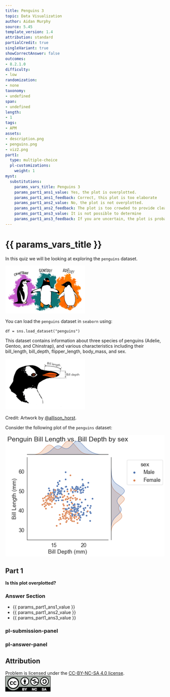 ```yaml
---
title: Penguins 3
topic: Data Visualization
author: Aidan Murphy
source: 5.45
template_version: 1.4
attribution: standard
partialCredit: true
singleVariant: true
showCorrectAnswer: false
outcomes:
- 8.2.1.0
difficulty:
- low
randomization:
- none
taxonomy:
- undefined
span:
- undefined
length:
- 1
tags:
- APM
assets:
- description.png
- penguins.png
- viz2.png
part1:
  type: multiple-choice
  pl-customizations:
    weight: 1
myst:
  substitutions:
    params_vars_title: Penguins 3
    params_part1_ans1_value: Yes, the plot is overplotted.
    params_part1_ans1_feedback: Correct, this plot is too elaborate
    params_part1_ans2_value: No, the plot is not overplotted.
    params_part1_ans2_feedback: The plot is too crowded to provide clear insight
    params_part1_ans3_value: It is not possible to determine
    params_part1_ans3_feedback: If you are uncertain, the plot is probably too complex
---
```

# {{ params_vars_title }}
In this quiz we will be looking at exploring the `penguins` dataset.

<img src="penguins.png" width="50%">

You can load the `penguins` dataset in `seaborn` using:

```
df = sns.load_dataset("penguins")
```

This dataset contains information about three species of penguins (Adelie, Gentoo, and Chinstrap), and various
characteristics including their bill_length, bill_depth, flipper_length, body_mass, and sex.

<img src="description.png" width="50%">

Credit: Artwork by [@allison_horst](https://www.allisonhorst.com).

Consider the following plot of the `penguins` dataset:

<img src="viz2.png">

## Part 1

__Is this plot overplotted?__

### Answer Section

- {{ params_part1_ans1_value }}
- {{ params_part1_ans2_value }}
- {{ params_part1_ans3_value }}

### pl-submission-panel

### pl-answer-panel

## Attribution

Problem is licensed under the [CC-BY-NC-SA 4.0 license](https://creativecommons.org/licenses/by-nc-sa/4.0/).<br> ![The Creative Commons 4.0 license requiring attribution-BY, non-commercial-NC, and share-alike-SA license.](https://raw.githubusercontent.com/firasm/bits/master/by-nc-sa.png)
